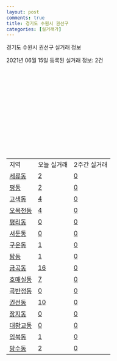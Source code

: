 ```yaml
---
layout: post
comments: true
title: 경기도 수원시 권선구
categories: [실거래가]
---
```


경기도 수원시 권선구 실거래 정보

2021년 06월 15일 등록된 실거래 정보: 2건

<script type="text/javascript">
  google.charts.load('current', {'packages':['corechart']});
  google.charts.setOnLoadCallback(drawChart);

  function drawChart() {
    var data = google.visualization.arrayToDataTable([['거래일', '매매', '전월세', '전매']]);

    var chart = new google.visualization.LineChart(document.getElementById('columnchart_material'));
    chart.draw(data);
  }
</script>

<div id="columnchart_material" style="width: 400px; height: 200px;"></div>
<br>
<table class="sortable">
  <tr>
    <td>지역</td>
    <td>오늘 실거래</td>
    <td>2주간 실거래</td>
  </tr>

  
  <tr class="item">
    <td><a href="4111312600.html">세류동</a></td>
    <td><a href="4111312600.html">2</a></td>
    <td><a href="4111312600.html">0</a></td>
  </tr>
    

  <tr class="item">
    <td><a href="4111312700.html">평동</a></td>
    <td><a href="4111312700.html">2</a></td>
    <td><a href="4111312700.html">0</a></td>
  </tr>
    

  <tr class="item">
    <td><a href="4111312800.html">고색동</a></td>
    <td><a href="4111312800.html">4</a></td>
    <td><a href="4111312800.html">0</a></td>
  </tr>
    

  <tr class="item">
    <td><a href="4111312900.html">오목천동</a></td>
    <td><a href="4111312900.html">4</a></td>
    <td><a href="4111312900.html">0</a></td>
  </tr>
    

  <tr class="item">
    <td><a href="4111313000.html">평리동</a></td>
    <td><a href="4111313000.html">0</a></td>
    <td><a href="4111313000.html">0</a></td>
  </tr>
    

  <tr class="item">
    <td><a href="4111313100.html">서둔동</a></td>
    <td><a href="4111313100.html">0</a></td>
    <td><a href="4111313100.html">0</a></td>
  </tr>
    

  <tr class="item">
    <td><a href="4111313200.html">구운동</a></td>
    <td><a href="4111313200.html">1</a></td>
    <td><a href="4111313200.html">0</a></td>
  </tr>
    

  <tr class="item">
    <td><a href="4111313300.html">탑동</a></td>
    <td><a href="4111313300.html">1</a></td>
    <td><a href="4111313300.html">0</a></td>
  </tr>
    

  <tr class="item">
    <td><a href="4111313400.html">금곡동</a></td>
    <td><a href="4111313400.html">16</a></td>
    <td><a href="4111313400.html">0</a></td>
  </tr>
    

  <tr class="item">
    <td><a href="4111313500.html">호매실동</a></td>
    <td><a href="4111313500.html">7</a></td>
    <td><a href="4111313500.html">0</a></td>
  </tr>
    

  <tr class="item">
    <td><a href="4111313600.html">곡반정동</a></td>
    <td><a href="4111313600.html">0</a></td>
    <td><a href="4111313600.html">0</a></td>
  </tr>
    

  <tr class="item">
    <td><a href="4111313700.html">권선동</a></td>
    <td><a href="4111313700.html">10</a></td>
    <td><a href="4111313700.html">0</a></td>
  </tr>
    

  <tr class="item">
    <td><a href="4111313800.html">장지동</a></td>
    <td><a href="4111313800.html">0</a></td>
    <td><a href="4111313800.html">0</a></td>
  </tr>
    

  <tr class="item">
    <td><a href="4111313900.html">대황교동</a></td>
    <td><a href="4111313900.html">0</a></td>
    <td><a href="4111313900.html">0</a></td>
  </tr>
    

  <tr class="item">
    <td><a href="4111314000.html">입북동</a></td>
    <td><a href="4111314000.html">1</a></td>
    <td><a href="4111314000.html">0</a></td>
  </tr>
    

  <tr class="item">
    <td><a href="4111314100.html">당수동</a></td>
    <td><a href="4111314100.html">2</a></td>
    <td><a href="4111314100.html">0</a></td>
  </tr>
    


</table>
    